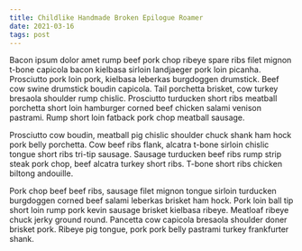 ```yaml
---
title: Childlike Handmade Broken Epilogue Roamer
date: 2021-03-16
tags: post
---
```


Bacon ipsum dolor amet rump beef pork chop ribeye spare ribs filet mignon t-bone capicola bacon kielbasa sirloin landjaeger pork loin picanha.  Prosciutto pork loin pork, kielbasa leberkas burgdoggen drumstick.  Beef cow swine drumstick boudin capicola.  Tail porchetta brisket, cow turkey bresaola shoulder rump chislic.  Prosciutto turducken short ribs meatball porchetta short loin hamburger corned beef chicken salami venison pastrami.  Rump short loin fatback pork chop meatball sausage.

Prosciutto cow boudin, meatball pig chislic shoulder chuck shank ham hock pork belly porchetta.  Cow beef ribs flank, alcatra t-bone sirloin chislic tongue short ribs tri-tip sausage.  Sausage turducken beef ribs rump strip steak pork chop, beef alcatra turkey short ribs.  T-bone short ribs chicken biltong andouille.

Pork chop beef beef ribs, sausage filet mignon tongue sirloin turducken burgdoggen corned beef salami leberkas brisket ham hock.  Pork loin ball tip short loin rump pork kevin sausage brisket kielbasa ribeye.  Meatloaf ribeye chuck jerky ground round.  Pancetta cow capicola bresaola shoulder doner brisket pork.  Ribeye pig tongue, pork pork belly pastrami turkey frankfurter shank.